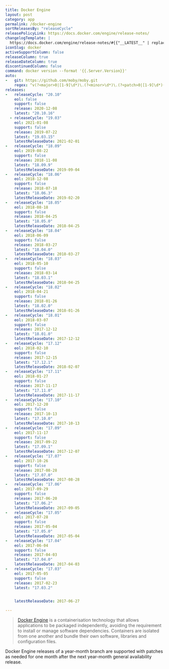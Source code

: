 ```yaml
---
title: Docker Engine
layout: post
category: app
permalink: /docker-engine
sortReleasesBy: "releaseCycle"
releasePolicyLink: https://docs.docker.com/engine/release-notes/
changelogTemplate: |
  https://docs.docker.com/engine/release-notes/#{{"__LATEST__" | replace:'.',''}}
iconSlug: docker
activeSupportColumn: false
releaseColumn: true
releaseDateColumn: true
discontinuedColumn: false
command: docker version --format '{{.Server.Version}}'
auto:
-   git: https://github.com/moby/moby.git
    regex: ^v(?<major>0|[1-9]\d*)\.(?<minor>\d*)\.(?<patch>0|[1-9]\d*)(-ce)?$
releases:
-   releaseCycle: "20.10"
    eol: false
    support: false
    release: 2020-12-08
    latest: "20.10.16"
  - releaseCycle: "19.03"
    eol: 2021-01-08
    support: false
    release: 2019-07-22
    latest: "19.03.15"
    latestReleaseDate: 2021-02-01
-   releaseCycle: "18.09"
    eol: 2019-08-22
    support: false
    release: 2018-11-08
    latest: "18.09.9"
    latestReleaseDate: 2019-09-04
-   releaseCycle: "18.06"
    eol: 2018-12-08
    support: false
    release: 2018-07-18
    latest: "18.06.3"
    latestReleaseDate: 2019-02-20
-   releaseCycle: "18.05"
    eol: 2018-08-18
    support: false
    release: 2018-04-25
    latest: "18.05.0"
    latestReleaseDate: 2018-04-25
-   releaseCycle: "18.04"
    eol: 2018-06-09
    support: false
    release: 2018-03-27
    latest: "18.04.0"
    latestReleaseDate: 2018-03-27
-   releaseCycle: "18.03"
    eol: 2018-05-10
    support: false
    release: 2018-03-14
    latest: "18.03.1"
    latestReleaseDate: 2018-04-25
-   releaseCycle: "18.02"
    eol: 2018-04-21
    support: false
    release: 2018-01-26
    latest: "18.02.0"
    latestReleaseDate: 2018-01-26
-   releaseCycle: "18.01"
    eol: 2018-03-07
    support: false
    release: 2017-12-12
    latest: "18.01.0"
    latestReleaseDate: 2017-12-12
-   releaseCycle: "17.12"
    eol: 2018-02-10
    support: false
    release: 2017-12-15
    latest: "17.12.1"
    latestReleaseDate: 2018-02-07
-   releaseCycle: "17.11"
    eol: 2018-01-27
    support: false
    release: 2017-11-17
    latest: "17.11.0"
    latestReleaseDate: 2017-11-17
-   releaseCycle: "17.10"
    eol: 2017-12-20
    support: false
    release: 2017-10-13
    latest: "17.10.0"
    latestReleaseDate: 2017-10-13
-   releaseCycle: "17.09"
    eol: 2017-11-17
    support: false
    release: 2017-09-22
    latest: "17.09.1"
    latestReleaseDate: 2017-12-07
-   releaseCycle: "17.07"
    eol: 2017-10-26
    support: false
    release: 2017-08-28
    latest: "17.07.0"
    latestReleaseDate: 2017-08-28
-   releaseCycle: "17.06"
    eol: 2017-09-29
    support: false
    release: 2017-06-20
    latest: "17.06.2"
    latestReleaseDate: 2017-09-05
-   releaseCycle: "17.05"
    eol: 2017-07-28
    support: false
    release: 2017-05-04
    latest: "17.05.0"
    latestReleaseDate: 2017-05-04
-   releaseCycle: "17.04"
    eol: 2017-06-04
    support: false
    release: 2017-04-03
    latest: "17.04.0"
    latestReleaseDate: 2017-04-03
-   releaseCycle: "17.03"
    eol: 2017-05-05
    support: false
    release: 2017-02-23
    latest: "17.03.2"


    latestReleaseDate: 2017-06-27

---
```


> [Docker Engine](https://www.docker.com/) is a containerisation technology that allows applications to be packaged independently, avoiding the requirement to install or manage software dependencies. Containers are isolated from one another and bundle their own software, libraries and configuration files.

Docker Engine releases of a year-month branch are supported with patches as needed for one month after the next year-month general availability release.
